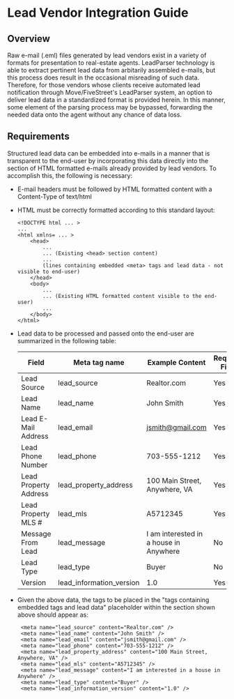 # Lead Vendor Integration Guide

## Overview

Raw e-mail (.eml) files generated by lead vendors exist in a variety of formats for presentation to real-estate agents. LeadParser technology is able to extract pertinent lead data from arbitarily assembled e-mails, but this process does result in the occasional misreading of such data. Therefore, for those vendors whose clients receive automated lead notification through Move/FiveStreet's LeadParser system, an option to deliver lead data in a standardized format is provided herein.  In this manner, some element of the parsing process may be bypassed, forwarding the needed data onto the agent without any chance of data loss.

## Requirements

Structured lead data can be embedded into e-mails in a manner that is transparent to the end-user by incorporating this data directly into the <head> section of HTML formatted e-mails already provided by lead vendors.  To accomplish this, the following is necessary:

+ E-mail headers must be followed by HTML formatted content with a Content-Type of text/html 
+ HTML must be correctly formatted according to this standard layout:
	
	```
	<!DOCTYPE html ... >
	...
	<html xmlns= ... >
	    <head>
	    	...
	        ... (Existing <head> section content)
	        ...
	        (lines containing embedded <meta> tags and lead data - not visible to end-user)        
	    </head>
	    <body>
	        ...
	        ... (Existing HTML formatted content visible to the end-user)
	        ...    
	    </body>
	</html>
	```
+ Lead data to be processed and passed onto the end-user are summarized in the following table:

    Field | Meta tag name | Example Content | Required Field
    ------|---------------|-----------------|----------------
      Lead Source | lead_source | Realtor.com | Yes
  Lead Name | lead_name | John Smith | Yes
  Lead E-Mail Address | lead_email | jsmith@gmail.com | Yes
  Lead Phone Number | lead_phone | 703-555-1212 | Yes
  Lead Property Address | lead_property_address | 100 Main Street, Anywhere, VA | Yes
  Lead Property MLS # | lead_mls | A5712345 | Yes
  Message From Lead | lead_message | I am interested in a house in Anywhere | No
  Lead Type | lead_type | Buyer | No
  Version | lead_information_version | 1.0 | Yes
+ Given the above data, the <meta> tags to be placed in the "tags containing embedded <meta> tags and lead data" placeholder within the <head> section shown above should appear as:

	```
	 <meta name="lead_source" content="Realtor.com" />
	 <meta name="lead_name" content="John Smith" />
	 <meta name="lead_email" content="jsmith@gmail.com" />
	 <meta name="lead_phone" content="703-555-1212" />
	 <meta name="lead_property_address" content="100 Main Street, Anywhere, VA" />
	 <meta name="lead_mls" content="A5712345" />
	 <meta name="lead_message" content="I am interested in a house in Anywhere" />
	 <meta name="lead_type" content="Buyer" />
	 <meta name="lead_information_version" content="1.0" />
	```


